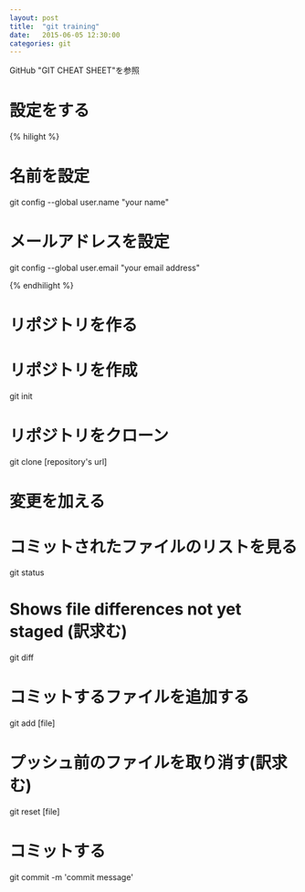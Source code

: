 ```yaml
---
layout: post
title:  "git training"
date:   2015-06-05 12:30:00
categories: git
---
```


GitHub "GIT CHEAT SHEET"を参照

# 設定をする　

{% hilight %}

# 名前を設定
git config --global user.name "your name"

# メールアドレスを設定
git config --global user.email "your email address"

{% endhilight %}


# リポジトリを作る


# リポジトリを作成
git init

# リポジトリをクローン
git clone [repository's url]


# 変更を加える


# コミットされたファイルのリストを見る
git status

# Shows file differences not yet staged (訳求む)
git diff

# コミットするファイルを追加する
git add [file]

# プッシュ前のファイルを取り消す(訳求む)
git reset [file]

# コミットする
git commit -m 'commit message'

